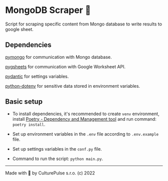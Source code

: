 # MongoDB Scraper 📝

Script for scraping specific content from Mongo database to write results to google sheet.

## Dependencies

[pymongo](https://pymongo.readthedocs.io/en/stable/) for communication with Mongo database.

[pygsheets](https://pygsheets.readthedocs.io/en/stable/) for communication with Google Worksheet API.

[pydantic](https://pydantic-docs.helpmanual.io/) for settings variables.

[python-dotenv](https://saurabh-kumar.com/python-dotenv/) for sensitive data stored in environment variables.

## Basic setup
- To install dependencies, it's recommended to create `venv` environment, install [Poetry - Dependency and Management tool](https://python-poetry.org/) and run command: `poetry install`.

- Set up environment variables in the `.env` file according to `.env.example` file.

- Set up settings variables in the `conf.py` file.

- Command to run the script: `python main.py`.

---
Made with 💜 by CulturePulse s.r.o. (c) 2022
